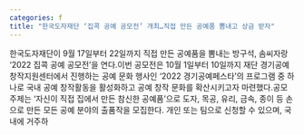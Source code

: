 ```yaml
---
categories: f
title: "한국도자재단 ‘집콕 공예 공모전’ 개최…직접 만든 공예품 뽐내고 상금 받자"
---
```

한국도자재단이 9월 17일부터 22일까지 직접 만든 공예품을 뽐내는 방구석, 솜씨자랑 ‘2022 집콕 공예 공모전’을 연다.이번 공모전은 10월 1일부터 10일까지 재단 경기공예창작지원센터에서 진행하는 공예 문화 행사인 ‘2022 경기공예페스타’의 프로그램 중 하나로 국내 공예 창작활동을 활성화하고 공예 창작 문화를 확산시키고자 마련했다.공모 주제는 ‘자신이 직접 집에서 만든 참신한 공예품’으로 도자, 목공, 유리, 금속, 종이 등 손으로 만든 모든 공예 분야의 출품작을 모집한다. 개인 또는 팀으로 신청할 수 있으며, 국내에 거주하
